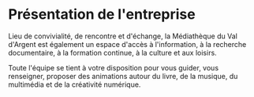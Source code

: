 # Présentation de l'entreprise

Lieu de convivialité, de rencontre et d'échange, la Médiathèque du Val d'Argent est également un espace d'accès à l'information, à la recherche documentaire, à la formation continue, à la culture et aux loisirs.

Toute l'équipe se tient à votre disposition pour vous guider, vous renseigner, proposer des animations autour du livre, de la musique, du multimédia et de la créativité numérique.
